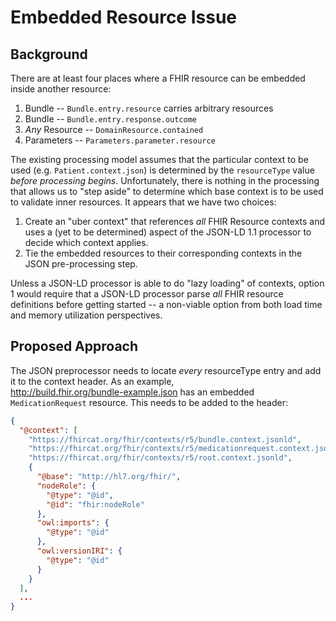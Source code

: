 # Embedded Resource Issue

## Background
There are at least four places where a FHIR resource can be embedded inside another resource:
1) Bundle -- `Bundle.entry.resource` carries arbitrary resources
2) Bundle -- `Bundle.entry.response.outcome`
3) _Any_ Resource -- `DomainResource.contained`
4) Parameters -- `Parameters.parameter.resource`

The existing processing model assumes that the particular context to be used (e.g. `Patient.context.json`) is
determined by the `resourceType` value _before processing begins_.  Unfortunately, there is nothing in the processing 
that allows us to "step aside" to determine which base context is to be used to validate inner resources.  It appears
that we have two choices:

1) Create an "uber context" that references _all_ FHIR Resource contexts and uses a (yet to be determined) aspect of
the JSON-LD 1.1 processor to decide which context applies.
2) Tie the embedded resources to their corresponding contexts in the JSON pre-processing step.

Unless a JSON-LD processor is able to do "lazy loading" of contexts, option 1 would require that a JSON-LD processor
parse _all_ FHIR resource definitions before getting started -- a non-viable option from both load time and memory
utilization perspectives.

## Proposed Approach
The JSON preprocessor needs to locate _every_ resourceType entry and add it to the context header.  As an example,  
http://build.fhir.org/bundle-example.json has an embedded `MedicationRequest` resource.  This needs to be added to 
the header:
```json
{
  "@context": [
    "https://fhircat.org/fhir/contexts/r5/bundle.context.jsonld",
    "https://fhircat.org/fhir/contexts/r5/medicationrequest.context.jsonld",
    "https://fhircat.org/fhir/contexts/r5/root.context.jsonld",
    {
      "@base": "http://hl7.org/fhir/",
      "nodeRole": {
        "@type": "@id",
        "@id": "fhir:nodeRole"
      },
      "owl:imports": {
        "@type": "@id"
      },
      "owl:versionIRI": {
        "@type": "@id"
      }
    }
  ],
  ...
}
```

